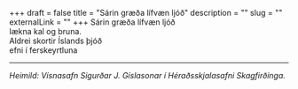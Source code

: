 +++
draft = false
title = "Sárin græða lífvæn ljóð"
description = ""
slug = ""
externalLink = ""
+++
Sárin græða lífvæn ljóð  
lækna kal og bruna.  
Aldrei skortir Íslands þjóð  
efni í ferskeyrtluna  
- - - -
_Heimild: Vísnasafn Sigurðar J. Gíslasonar í Héraðsskjalasafni Skagfirðinga._
